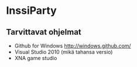 InssiParty
==========


## Tarvittavat ohjelmat

* Github for Windows http://windows.github.com/
* Visual Studio 2010 (mikä tahansa versio)
* XNA game studio
